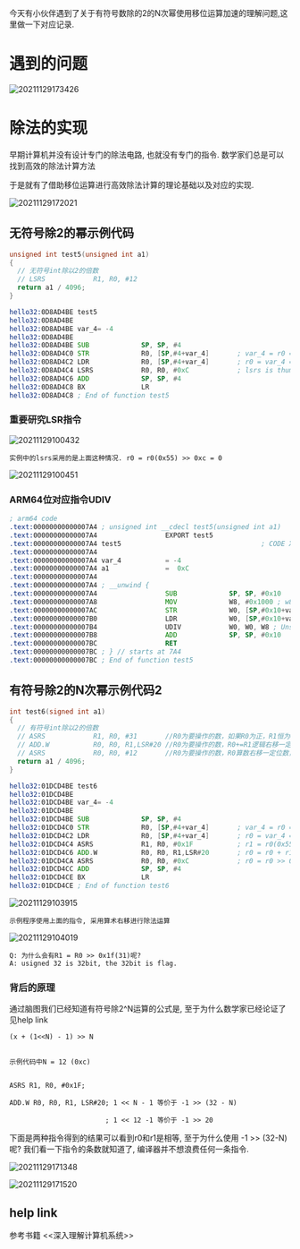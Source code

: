 今天有小伙伴遇到了关于有符号数除的2的N次幂使用移位运算加速的理解问题,这里做一下对应记录.

# 遇到的问题

![20211129173426](https://cdn.jsdelivr.net/gh/yhnu/PicBed/20211129173426.png)

# 除法的实现

早期计算机并没有设计专门的除法电路, 也就没有专门的指令. 数学家们总是可以找到高效的除法计算方法

于是就有了借助移位运算进行高效除法计算的理论基础以及对应的实现.

![20211129172021](https://cdn.jsdelivr.net/gh/yhnu/PicBed/20211129172021.png)

## 无符号除2的幂示例代码

```c
unsigned int test5(unsigned int a1)
{
  // 无符号int除以2的倍数
  // LSRS            R1, R0, #12
  return a1 / 4096;
}
```

```asm
hello32:0D8AD4BE test5
hello32:0D8AD4BE
hello32:0D8AD4BE var_4= -4
hello32:0D8AD4BE
hello32:0D8AD4BE SUB             SP, SP, #4
hello32:0D8AD4C0 STR             R0, [SP,#4+var_4]       ; var_4 = r0 = 0x55
hello32:0D8AD4C2 LDR             R0, [SP,#4+var_4]       ; r0 = var_4 = 0x55
hello32:0D8AD4C4 LSRS            R0, R0, #0xC            ; lsrs is thumb provides the unsigned value of a register divided by a variable power of two. r0 = 0x55 >> 0xc = 0
hello32:0D8AD4C6 ADD             SP, SP, #4
hello32:0D8AD4C8 BX              LR
hello32:0D8AD4C8 ; End of function test5
```

### 重要研究LSR指令


![20211129100432](https://cdn.jsdelivr.net/gh/yhnu/PicBed/20211129100432.png)

    实例中的lsrs采用的是上面这种情况. r0 = r0(0x55) >> 0xc = 0

![20211129100451](https://cdn.jsdelivr.net/gh/yhnu/PicBed/20211129100451.png)

### ARM64位对应指令UDIV

```asm
; arm64 code
.text:00000000000007A4 ; unsigned int __cdecl test5(unsigned int a1)
.text:00000000000007A4                 EXPORT test5
.text:00000000000007A4 test5                                   ; CODE XREF: main+54↓p
.text:00000000000007A4
.text:00000000000007A4 var_4           = -4
.text:00000000000007A4 a1              =  0xC
.text:00000000000007A4
.text:00000000000007A4 ; __unwind {
.text:00000000000007A4                 SUB             SP, SP, #0x10
.text:00000000000007A8                 MOV             W8, #0x1000 ; w8 is tmp var
.text:00000000000007AC                 STR             W0, [SP,#0x10+var_4] ; var_4 = 0x55
.text:00000000000007B0                 LDR             W0, [SP,#0x10+var_4] ; w8 = var_4 = 0x55
.text:00000000000007B4                 UDIV            W0, W0, W8 ; Unsigned Divide; https://developer.arm.com/documentation/dui0801/g/A32-and-T32-Instructions/UDIV
.text:00000000000007B8                 ADD             SP, SP, #0x10
.text:00000000000007BC                 RET
.text:00000000000007BC ; } // starts at 7A4
.text:00000000000007BC ; End of function test5
```


## 有符号除2的N次幂示例代码2
```c
int test6(signed int a1)
{
  // 有符号int除以2的倍数
  // ASRS            R1, R0, #31       //R0为要操作的数，如果R0为正，R1恒为0；如果R0为负，R1恒为-1；
  // ADD.W           R0, R0, R1,LSR#20 //R0为要操作的数，R0+=R1逻辑右移一定位数，具体位数等于32-幂
  // ASRS            R0, R0, #12       //R0为要操作的数，R0算数右移一定位数，具体位数等于幂
  return a1 / 4096;
}
```
```asm
hello32:01DCD4BE test6
hello32:01DCD4BE
hello32:01DCD4BE var_4= -4
hello32:01DCD4BE
hello32:01DCD4BE SUB             SP, SP, #4
hello32:01DCD4C0 STR             R0, [SP,#4+var_4]       ; var_4 = r0 = 0x55
hello32:01DCD4C2 LDR             R0, [SP,#4+var_4]       ; r0 = var_4 = 0x55
hello32:01DCD4C4 ASRS            R1, R0, #0x1F           ; r1 = r0(0x55) >> 0x1f = 0 ; 提取符号位
hello32:01DCD4C6 ADD.W           R0, R0, R1,LSR#20       ; r0 = r0 + r1 >> 20; r0 = 0x55
hello32:01DCD4CA ASRS            R0, R0, #0xC            ; r0 = r0 >> 0xc = 0
hello32:01DCD4CC ADD             SP, SP, #4
hello32:01DCD4CE BX              LR
hello32:01DCD4CE ; End of function test6
```

![20211129103915](https://cdn.jsdelivr.net/gh/yhnu/PicBed/20211129103915.png)

    示例程序使用上面的指令, 采用算术右移进行除法运算

![20211129104019](https://cdn.jsdelivr.net/gh/yhnu/PicBed/20211129104019.png)

    Q: 为什么会有R1 = R0 >> 0x1f(31)呢?
    A: usigned 32 is 32bit, the 32bit is flag. 

### 背后的原理

通过脑图我们已经知道有符号除2^N运算的公式是, 至于为什么数学家已经论证了见help link

    (x + (1<<N) - 1) >> N


    示例代码中N = 12 (0xc)


    ASRS R1, R0, #0x1F;

    ADD.W R0, R0, R1, LSR#20; 1 << N - 1 等价于 -1 >> (32 - N)

                            ; 1 << 12 -1 等价于 -1 >> 20


下面是两种指令得到的结果可以看到r0和r1是相等, 至于为什么使用 -1 >> (32-N)呢? 我们看一下指令的条数就知道了, 编译器并不想浪费任何一条指令.

![20211129171348](https://cdn.jsdelivr.net/gh/yhnu/PicBed/20211129171348.png)

![20211129171520](https://cdn.jsdelivr.net/gh/yhnu/PicBed/20211129171520.png)


## help link

参考书籍 <<深入理解计算机系统>>




